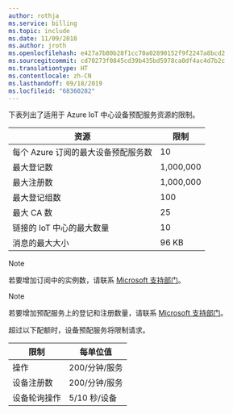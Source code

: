 ```yaml
---
author: rothja
ms.service: billing
ms.topic: include
ms.date: 11/09/2018
ms.author: jroth
ms.openlocfilehash: e427a7b80b28f1cc70a02890152f9f2247a8bcd2
ms.sourcegitcommit: cd70273f0845cd39b435bd5978ca0df4ac4d7b2c
ms.translationtype: HT
ms.contentlocale: zh-CN
ms.lasthandoff: 09/18/2019
ms.locfileid: "68360282"
---
```

下表列出了适用于 Azure IoT 中心设备预配服务资源的限制。

| 资源 | 限制 |
| --- | --- |
| 每个 Azure 订阅的最大设备预配服务数 | 10 |
| 最大登记数 | 1,000,000 |
| 最大注册数 | 1,000,000 |
| 最大登记组数 | 100 |
| 最大 CA 数 | 25 |
| 链接的 IoT 中心的最大数量 | 10 |
| 消息的最大大小 | 96 KB|


> [!NOTE]
> 若要增加订阅中的实例数，请联系 [Microsoft 支持部门](https://azure.microsoft.com/support/options/)。

> [!NOTE]
> 若要增加预配服务上的登记和注册数量，请联系 [Microsoft 支持部门](https://azure.microsoft.com/support/options/)。

超过以下配额时，设备预配服务将限制请求。

| 限制 | 每单位值 |
| --- | --- |
| 操作 | 200/分钟/服务 |
| 设备注册数 | 200/分钟/服务 |
| 设备轮询操作 | 5/10 秒/设备 |
